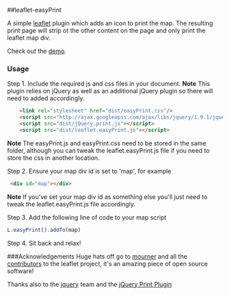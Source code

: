 ##leaflet-easyPrint


A simple [leaflet](http://www.leafletjs.com) plugin which adds an icon to print the map. The resulting print page will strip ot the other content on the page and only print the leaflet map div.

Check out the [demo](http://rowanwins.github.com/leaflet-easyPrint/).


### Usage
Step 1. Include the required js and css files in your document. 
**Note** This plugin relies on jQuery as well as an additional jQuery plugin so there will need to added accordingly.
```html
   	<link rel="stylesheet" href="dist/easyPrint.css"/>
	<script src="http://ajax.googleapis.com/ajax/libs/jquery/1.9.1/jquery.min.js"></script>
	<script src="dist/jQuery.print.js"></script>
   	<script src="dist/leaflet.easyPrint.js"></script>
```
**Note** The easyPrint.js and easyPrint.css need to be stored in the same folder, although you can tweak the leaflet.easyPrint.js file if you need to store the css in another location.

Step 2. Ensure your map div id is set to 'map', for example
```html
 <div id="map"></div>
```
**Note** If you've set your map div id as something else you'll just need to tweak the leaflet.easyPrint.js file accordingly.

Step 3. Add the following line of code to your map script

``` js
L.easyPrint().addTo(map)
```

Step 4. Sit back and relax!

###Acknowledgements
Huge hats off go to [mourner](https://github.com/mourner) and all the [contributors](https://github.com/Leaflet/Leaflet/graphs/contributors) to the leaflet project, it's an amazing piece of open source software!

Thanks also to the [jquery](http://jquery.com) team and the [jQuery Print Plugin](https://github.com/DoersGuild/jQuery.print)